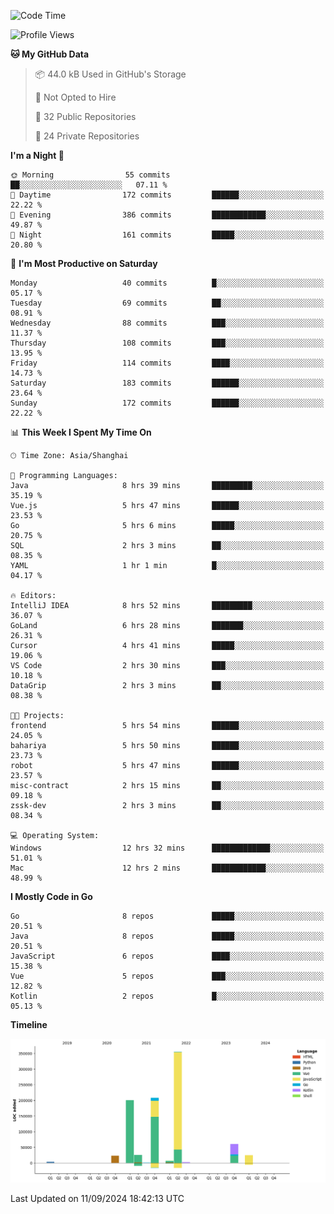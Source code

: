 <!--START_SECTION:waka-->
![Code Time](http://img.shields.io/badge/Code%20Time-2%2C684%20hrs%2019%20mins-blue)

![Profile Views](http://img.shields.io/badge/Profile%20Views-0-blue)

**🐱 My GitHub Data** 

> 📦 44.0 kB Used in GitHub's Storage 
 > 
> 🚫 Not Opted to Hire
 > 
> 📜 32 Public Repositories 
 > 
> 🔑 24 Private Repositories 
 > 
**I'm a Night 🦉** 

```text
🌞 Morning                55 commits          ██░░░░░░░░░░░░░░░░░░░░░░░   07.11 % 
🌆 Daytime                172 commits         ██████░░░░░░░░░░░░░░░░░░░   22.22 % 
🌃 Evening                386 commits         ████████████░░░░░░░░░░░░░   49.87 % 
🌙 Night                  161 commits         █████░░░░░░░░░░░░░░░░░░░░   20.80 % 
```
📅 **I'm Most Productive on Saturday** 

```text
Monday                   40 commits          █░░░░░░░░░░░░░░░░░░░░░░░░   05.17 % 
Tuesday                  69 commits          ██░░░░░░░░░░░░░░░░░░░░░░░   08.91 % 
Wednesday                88 commits          ███░░░░░░░░░░░░░░░░░░░░░░   11.37 % 
Thursday                 108 commits         ███░░░░░░░░░░░░░░░░░░░░░░   13.95 % 
Friday                   114 commits         ████░░░░░░░░░░░░░░░░░░░░░   14.73 % 
Saturday                 183 commits         ██████░░░░░░░░░░░░░░░░░░░   23.64 % 
Sunday                   172 commits         ██████░░░░░░░░░░░░░░░░░░░   22.22 % 
```


📊 **This Week I Spent My Time On** 

```text
🕑︎ Time Zone: Asia/Shanghai

💬 Programming Languages: 
Java                     8 hrs 39 mins       █████████░░░░░░░░░░░░░░░░   35.19 % 
Vue.js                   5 hrs 47 mins       ██████░░░░░░░░░░░░░░░░░░░   23.53 % 
Go                       5 hrs 6 mins        █████░░░░░░░░░░░░░░░░░░░░   20.75 % 
SQL                      2 hrs 3 mins        ██░░░░░░░░░░░░░░░░░░░░░░░   08.35 % 
YAML                     1 hr 1 min          █░░░░░░░░░░░░░░░░░░░░░░░░   04.17 % 

🔥 Editors: 
IntelliJ IDEA            8 hrs 52 mins       █████████░░░░░░░░░░░░░░░░   36.07 % 
GoLand                   6 hrs 28 mins       ███████░░░░░░░░░░░░░░░░░░   26.31 % 
Cursor                   4 hrs 41 mins       █████░░░░░░░░░░░░░░░░░░░░   19.06 % 
VS Code                  2 hrs 30 mins       ███░░░░░░░░░░░░░░░░░░░░░░   10.18 % 
DataGrip                 2 hrs 3 mins        ██░░░░░░░░░░░░░░░░░░░░░░░   08.38 % 

🐱‍💻 Projects: 
frontend                 5 hrs 54 mins       ██████░░░░░░░░░░░░░░░░░░░   24.05 % 
bahariya                 5 hrs 50 mins       ██████░░░░░░░░░░░░░░░░░░░   23.73 % 
robot                    5 hrs 47 mins       ██████░░░░░░░░░░░░░░░░░░░   23.57 % 
misc-contract            2 hrs 15 mins       ██░░░░░░░░░░░░░░░░░░░░░░░   09.18 % 
zssk-dev                 2 hrs 3 mins        ██░░░░░░░░░░░░░░░░░░░░░░░   08.34 % 

💻 Operating System: 
Windows                  12 hrs 32 mins      █████████████░░░░░░░░░░░░   51.01 % 
Mac                      12 hrs 2 mins       ████████████░░░░░░░░░░░░░   48.99 % 
```

**I Mostly Code in Go** 

```text
Go                       8 repos             █████░░░░░░░░░░░░░░░░░░░░   20.51 % 
Java                     8 repos             █████░░░░░░░░░░░░░░░░░░░░   20.51 % 
JavaScript               6 repos             ████░░░░░░░░░░░░░░░░░░░░░   15.38 % 
Vue                      5 repos             ███░░░░░░░░░░░░░░░░░░░░░░   12.82 % 
Kotlin                   2 repos             █░░░░░░░░░░░░░░░░░░░░░░░░   05.13 % 
```



**Timeline**

![Lines of Code chart](https://raw.githubusercontent.com/youtiaoguagua/youtiaoguagua/master/assets/bar_graph.png)


 Last Updated on 11/09/2024 18:42:13 UTC
<!--END_SECTION:waka-->